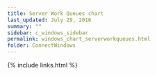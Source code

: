 ```yaml
---
title: Server Work Queues chart
last_updated: July 29, 2016
summary: ""
sidebar: c_windows_sidebar
permalink: windows_chart_serverworkqueues.html
folder: ConnectWindows
---
```





{% include links.html %}
